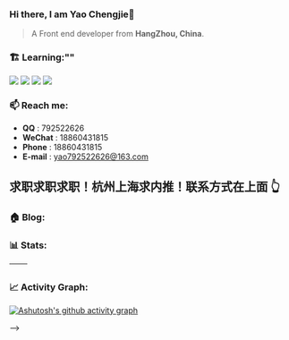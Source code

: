 <!-- <p align="center"><img width="100%" src="./assets/header.png" /></p> -->

### Hi there, I am Yao Chengjie👋

> A Front end developer from **HangZhou, China**.

### 🏗️ Learning:""

<code><img src="https://img.shields.io/badge/react-%2320232a.svg?style=for-the-badge&logo=react&logoColor=%2361DAFB"/></code>
<code><img src="https://img.shields.io/badge/vuejs-%2335495e.svg?style=for-the-badge&logo=vuedotjs&logoColor=%234FC08D"/></code>
<code><img src="https://img.shields.io/badge/typescript-%23007ACC.svg?style=for-the-badge&logo=typescript&logoColor=white"/></code>
<code><img src="https://img.shields.io/badge/node.js-6DA55F?style=for-the-badge&logo=node.js&logoColor=white"/></code>

<!-- <code><img src="https://img.shields.io/badge/nestjs-%23E0234E.svg?style=for-the-badge&logo=nestjs&logoColor=white"/></code> -->

### 📫 Reach me:

- **QQ** : 792522626
- **WeChat** : 18860431815
- **Phone** : 18860431815
- **E-mail** : yao792522626@163.com

## 求职求职求职！杭州上海求内推！联系方式在上面 👆

### 🏠 Blog:

<!-- - **[https://juejin.cn/user/782508010775198/posts](https://juejin.cn/user/782508010775198/posts)** -->

### 📊 Stats:

| <img align="center" src="https://github-readme-stats.vercel.app/api?username=yao792522626&show_icons=true&theme=buefy&hide_border=true" alt="" /> | <img align="center" src="https://github-readme-stats.vercel.app/api/top-langs/?username=yao792522626&layout=compact&theme=buefy&hide_border=true" alt="" /> |
| ------------------------------------------------------------------------------------------------------------------------------------------------- | ----------------------------------------------------------------------------------------------------------------------------------------------------------- |

### 📈 Activity Graph:

[![Ashutosh's github activity graph](https://github-readme-activity-graph.vercel.app/graph?username=yao792522626&theme=react-dark)](https://github.com/yao792522626/github-readme-activity-graph)

<!-- ### Hi there 👋

<!--
**yao792522626/yao792522626** is a ✨ _special_ ✨ repository because its `README.md` (this file) appears on your GitHub profile.

Here are some ideas to get you started:

- 🔭 I’m currently working on ...
- 🌱 I’m currently learning ...
- 👯 I’m looking to collaborate on ...
- 🤔 I’m looking for help with ...
- 💬 Ask me about ...
- 📫 How to reach me: ...
- 😄 Pronouns: ...
- ⚡ Fun fact: ...
--> -->
